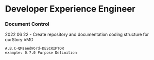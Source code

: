 # Developer Experience Engineer
### Document Control
2022 06 22 - Create repository and documentation coding structure for ourStory bMO
```
A.B.C-QMseedWord-DESCRIPTOR
example: 0.7.0 Purpose Definition
```
